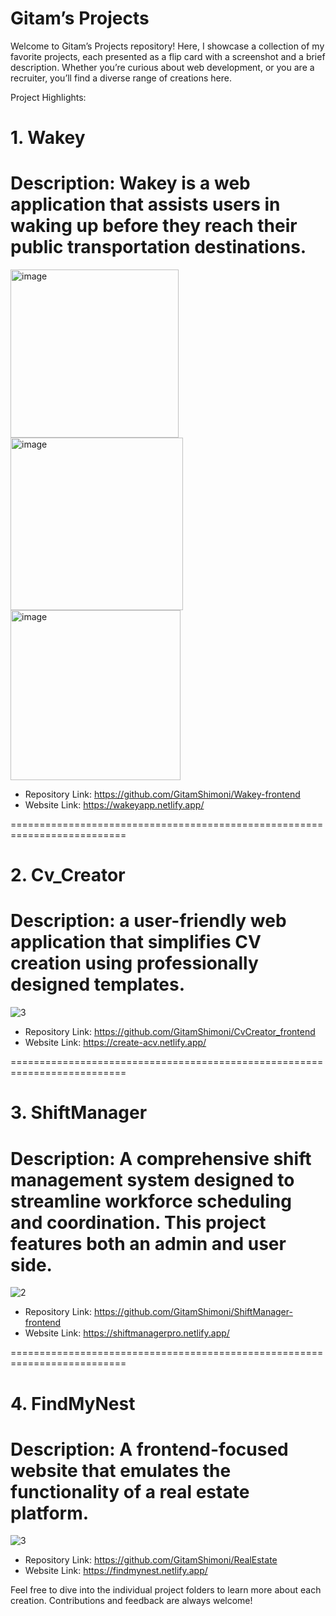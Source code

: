 # Gitam’s Projects
Welcome to Gitam’s Projects repository! Here, I showcase a collection of my favorite projects, each presented as a flip card with a screenshot and a brief description. Whether you’re curious about web development, or you are a recruiter, you’ll find a diverse range of creations here.

Project Highlights:
# 1. Wakey
# Description: Wakey is a web application that assists users in waking up before they reach their public transportation destinations.
<img width="269" alt="image" src="https://github.com/GitamShimoni/Gitams_Projects/assets/11949650/6537de9e-837f-4438-9928-53a5e12243aa">
<img width="276" alt="image" src="https://github.com/GitamShimoni/Gitams_Projects/assets/11949650/a008f751-42a9-4751-a8c4-d2fe2b9093f0">
<img width="272" alt="image" src="https://github.com/GitamShimoni/Gitams_Projects/assets/11949650/aabac64a-5490-4e13-8262-9d0eb8c6d4b0">




* Repository Link: https://github.com/GitamShimoni/Wakey-frontend
* Website Link: https://wakeyapp.netlify.app/

==========================================================================

# 2. Cv_Creator
# Description: a user-friendly web application that simplifies CV creation using professionally designed templates.
![3](https://github.com/GitamShimoni/Gitams_Projects/assets/11949650/65be04e4-e889-4d57-b6e5-7fd0bae30a60)

  
* Repository Link: https://github.com/GitamShimoni/CvCreator_frontend
* Website Link: https://create-acv.netlify.app/

==========================================================================

# 3. ShiftManager
# Description: A comprehensive shift management system designed to streamline workforce scheduling and coordination. This project features both an admin and user side.
![2](https://github.com/GitamShimoni/Gitams_Projects/assets/11949650/afa50d48-1dc0-4340-99ae-d4d6b76454ae)


* Repository Link: https://github.com/GitamShimoni/ShiftManager-frontend
* Website Link: https://shiftmanagerpro.netlify.app/

==========================================================================

# 4. FindMyNest
# Description: A frontend-focused website that emulates the functionality of a real estate platform.
![3](https://github.com/GitamShimoni/Gitams_Projects/assets/11949650/67d4f5be-e88a-4571-9307-421575f5ed5c)


* Repository Link: https://github.com/GitamShimoni/RealEstate
* Website Link: https://findmynest.netlify.app/


Feel free to dive into the individual project folders to learn more about each creation. Contributions and feedback are always welcome!
